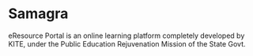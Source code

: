 # Samagra
eResource Portal is an online learning platform completely developed by KITE, under the Public Education Rejuvenation Mission of the State Govt.
